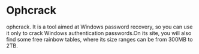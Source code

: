 # Ophcrack

 ophcrack. It is a tool aimed at Windows password recovery, so you can use it only to crack Windows authentication passwords.On its site, you will also find some free rainbow tables, where its size ranges can be from 300MB to 2TB.

